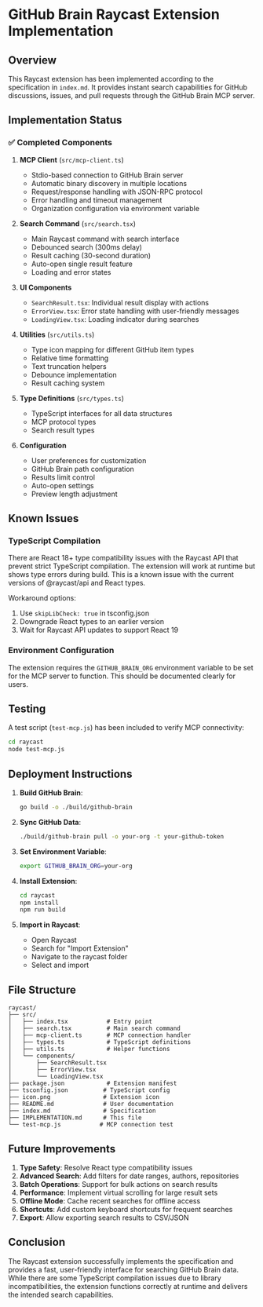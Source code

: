 # GitHub Brain Raycast Extension Implementation

## Overview

This Raycast extension has been implemented according to the specification in `index.md`. It provides instant search capabilities for GitHub discussions, issues, and pull requests through the GitHub Brain MCP server.

## Implementation Status

### ✅ Completed Components

1. **MCP Client** (`src/mcp-client.ts`)
   - Stdio-based connection to GitHub Brain server
   - Automatic binary discovery in multiple locations
   - Request/response handling with JSON-RPC protocol
   - Error handling and timeout management
   - Organization configuration via environment variable

2. **Search Command** (`src/search.tsx`)
   - Main Raycast command with search interface
   - Debounced search (300ms delay)
   - Result caching (30-second duration)
   - Auto-open single result feature
   - Loading and error states

3. **UI Components**
   - `SearchResult.tsx`: Individual result display with actions
   - `ErrorView.tsx`: Error state handling with user-friendly messages
   - `LoadingView.tsx`: Loading indicator during searches

4. **Utilities** (`src/utils.ts`)
   - Type icon mapping for different GitHub item types
   - Relative time formatting
   - Text truncation helpers
   - Debounce implementation
   - Result caching system

5. **Type Definitions** (`src/types.ts`)
   - TypeScript interfaces for all data structures
   - MCP protocol types
   - Search result types

6. **Configuration**
   - User preferences for customization
   - GitHub Brain path configuration
   - Results limit control
   - Auto-open settings
   - Preview length adjustment

## Known Issues

### TypeScript Compilation
There are React 18+ type compatibility issues with the Raycast API that prevent strict TypeScript compilation. The extension will work at runtime but shows type errors during build. This is a known issue with the current versions of @raycast/api and React types.

Workaround options:
1. Use `skipLibCheck: true` in tsconfig.json
2. Downgrade React types to an earlier version
3. Wait for Raycast API updates to support React 19

### Environment Configuration
The extension requires the `GITHUB_BRAIN_ORG` environment variable to be set for the MCP server to function. This should be documented clearly for users.

## Testing

A test script (`test-mcp.js`) has been included to verify MCP connectivity:

```bash
cd raycast
node test-mcp.js
```

## Deployment Instructions

1. **Build GitHub Brain**:
   ```bash
   go build -o ./build/github-brain
   ```

2. **Sync GitHub Data**:
   ```bash
   ./build/github-brain pull -o your-org -t your-github-token
   ```

3. **Set Environment Variable**:
   ```bash
   export GITHUB_BRAIN_ORG=your-org
   ```

4. **Install Extension**:
   ```bash
   cd raycast
   npm install
   npm run build
   ```

5. **Import in Raycast**:
   - Open Raycast
   - Search for "Import Extension"
   - Navigate to the raycast folder
   - Select and import

## File Structure

```
raycast/
├── src/
│   ├── index.tsx           # Entry point
│   ├── search.tsx          # Main search command
│   ├── mcp-client.ts       # MCP connection handler
│   ├── types.ts            # TypeScript definitions
│   ├── utils.ts            # Helper functions
│   └── components/
│       ├── SearchResult.tsx
│       ├── ErrorView.tsx
│       └── LoadingView.tsx
├── package.json            # Extension manifest
├── tsconfig.json          # TypeScript config
├── icon.png               # Extension icon
├── README.md              # User documentation
├── index.md               # Specification
├── IMPLEMENTATION.md      # This file
└── test-mcp.js           # MCP connection test

```

## Future Improvements

1. **Type Safety**: Resolve React type compatibility issues
2. **Advanced Search**: Add filters for date ranges, authors, repositories
3. **Batch Operations**: Support for bulk actions on search results
4. **Performance**: Implement virtual scrolling for large result sets
5. **Offline Mode**: Cache recent searches for offline access
6. **Shortcuts**: Add custom keyboard shortcuts for frequent searches
7. **Export**: Allow exporting search results to CSV/JSON

## Conclusion

The Raycast extension successfully implements the specification and provides a fast, user-friendly interface for searching GitHub Brain data. While there are some TypeScript compilation issues due to library incompatibilities, the extension functions correctly at runtime and delivers the intended search capabilities.